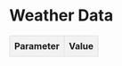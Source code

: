 <html>
  <head>
    <style>
      table {
        border-collapse: collapse;
        width: 100%;
      }
      th, td {
        border: 1px solid #ddd;
        padding: 8px;
        text-align: left;
      }
      th {
        background-color: #f2f2f2;
      }
    </style>
  </head>
  <body>
    <h1>Weather Data</h1>
    <table id="weatherTable">
      <thead>
        <tr>
          <th>Parameter</th>
          <th>Value</th>
        </tr>
      </thead>
      <tbody>
        <!-- Data will be inserted here -->
      </tbody>
    </table>
    <script>
      async function fetchData() {
        const url = 'https://weatherapi-com.p.rapidapi.com/current.json?q=53.1%2C-0.13';
        const options = {
          method: 'GET',
          headers: {
            'X-RapidAPI-Key': 'f9e05fed4fmshda97f8933d9e076p192198jsn5018f8cb51c3',
            'X-RapidAPI-Host': 'weatherapi-com.p.rapidapi.com'
          }
        };
        try {
          const response = await fetch(url, options);
          const data = await response.json();
          populateTable(data);
        } catch (error) {
          console.error(error);
        }
      }
      function populateTable(data) {
        const table = document.getElementById('weatherTable').getElementsByTagName('tbody')[0];
        populateRows(data, table);
      }
      function populateRows(data, table, parentKey = '') {
        for (const key in data) {
          if (data.hasOwnProperty(key)) {
            const value = data[key];
            const row = table.insertRow();
            const cell1 = row.insertCell(0);
            const cell2 = row.insertCell(1);
            const parameter = parentKey ? `${parentKey}.${key}` : key;
            if (typeof value === 'object') {
              cell1.innerHTML = parameter;
              cell2.innerHTML = ''; // Leave the cell empty for nested objects
              populateRows(value, table, parameter); // Recursively populate nested objects
            } else {
              cell1.innerHTML = parameter;
              cell2.innerHTML = value;
            }
          }
        }
      }
      // Call the fetchData function to initiate the API request
      fetchData();
    </script>
  </body>
</html>
